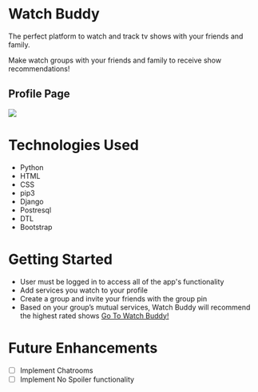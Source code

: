 # Watch Buddy

The perfect platform to watch and track tv shows with your friends and family.

Make watch groups with your friends and family to receive show recommendations!


## Profile Page
<img src="https://i.imgur.com/89Y60aC.png">

# Technologies Used

- Python
- HTML
- CSS
- pip3
- Django
- Postresql
- DTL
- Bootstrap


# Getting Started

- User must be logged in to access all of the app's functionality
- Add services you watch to your profile
- Create a group and invite your friends with the group pin
- Based on your group’s mutual services, Watch Buddy will recommend the highest rated shows
[Go To Watch Buddy!](https://no-spoilers.herokuapp)

# Future Enhancements

- [ ] Implement Chatrooms
- [ ] Implement No Spoiler functionality
